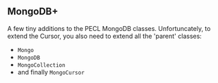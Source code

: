 
## MongoDB+

A few tiny additions to the PECL MongoDB classes. Unfortuncately, to
extend the Cursor, you also need to extend all the 'parent' classes:

* `Mongo`
* `MongoDB`
* `MongoCollection`
* and finally `MongoCursor`
